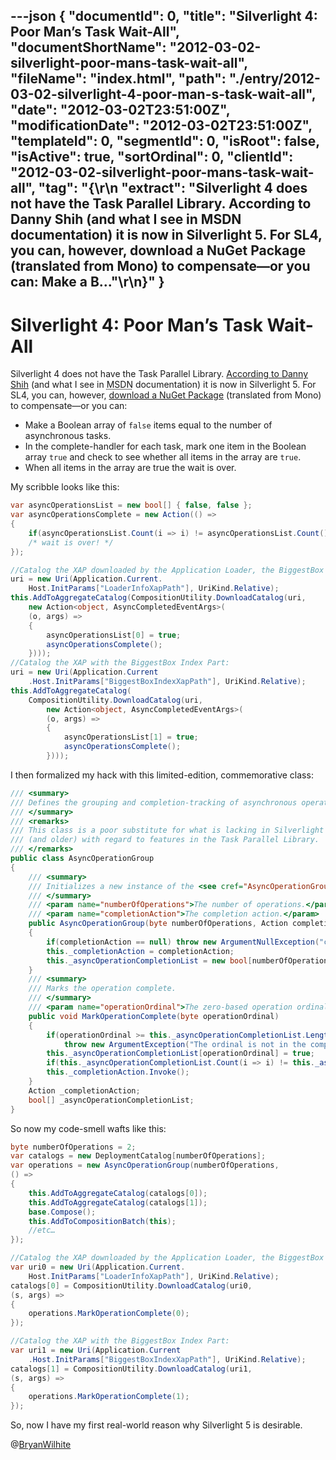 ---json
{
  "documentId": 0,
  "title": "Silverlight 4: Poor Man’s Task Wait-All",
  "documentShortName": "2012-03-02-silverlight-poor-mans-task-wait-all",
  "fileName": "index.html",
  "path": "./entry/2012-03-02-silverlight-4-poor-man-s-task-wait-all",
  "date": "2012-03-02T23:51:00Z",
  "modificationDate": "2012-03-02T23:51:00Z",
  "templateId": 0,
  "segmentId": 0,
  "isRoot": false,
  "isActive": true,
  "sortOrdinal": 0,
  "clientId": "2012-03-02-silverlight-poor-mans-task-wait-all",
  "tag": "{\r\n  \"extract\": \"Silverlight 4 does not have the Task Parallel Library. According to Danny Shih (and what I see in MSDN documentation) it is now in Silverlight 5. For SL4, you can, however, download a NuGet Package (translated from Mono) to compensate—or you can: Make a B...\"\r\n}"
}
---

# Silverlight 4: Poor Man’s Task Wait-All

Silverlight 4 does not have the Task Parallel Library. [According to Danny Shih](http://blogs.msdn.com/b/pfxteam/archive/2011/09/01/10204554.aspx) (and what I see in <acronym title="Microsoft Developer Network">MSDN</acronym> documentation) it is now in Silverlight 5. For SL4, you can, however, [download a NuGet Package](http://nuget.org/packages/System.Threading.Tasks) (translated from Mono) to compensate—or you can:

* Make a Boolean array of `false` items equal to the number of asynchronous tasks.
* In the complete-handler for each task, mark one item in the Boolean array `true` and check to see whether all items in the array are `true`.
* When all items in the array are true the wait is over.

My scribble looks like this:

```c#
var asyncOperationsList = new bool[] { false, false };
var asyncOperationsComplete = new Action(() =>
{
    if(asyncOperationsList.Count(i => i) != asyncOperationsList.Count()) return;
    /* wait is over! */
});

//Catalog the XAP downloaded by the Application Loader, the BiggestBox Index:
uri = new Uri(Application.Current.
    Host.InitParams["LoaderInfoXapPath"], UriKind.Relative);
this.AddToAggregateCatalog(CompositionUtility.DownloadCatalog(uri,
    new Action<object, AsyncCompletedEventArgs>(
    (o, args) =>
    {
        asyncOperationsList[0] = true;
        asyncOperationsComplete();
    })));
//Catalog the XAP with the BiggestBox Index Part:
uri = new Uri(Application.Current
    .Host.InitParams["BiggestBoxIndexXapPath"], UriKind.Relative);
this.AddToAggregateCatalog(
    CompositionUtility.DownloadCatalog(uri,
        new Action<object, AsyncCompletedEventArgs>(
        (o, args) =>
        {
            asyncOperationsList[1] = true;
            asyncOperationsComplete();
        })));
```

I then formalized my hack with this limited-edition, commemorative class:

```c#
/// <summary>
/// Defines the grouping and completion-tracking of asynchronous operations.
/// </summary>
/// <remarks>
/// This class is a poor substitute for what is lacking in Silverlight 4
/// (and older) with regard to features in the Task Parallel Library.
/// </remarks>
public class AsyncOperationGroup
{
    /// <summary>
    /// Initializes a new instance of the <see cref="AsyncOperationGroup"/> class.
    /// </summary>
    /// <param name="numberOfOperations">The number of operations.</param>
    /// <param name="completionAction">The completion action.</param>
    public AsyncOperationGroup(byte numberOfOperations, Action completionAction)
    {
        if(completionAction == null) throw new ArgumentNullException("completionAction", "The completion action is null.");
        this._completionAction = completionAction;
        this._asyncOperationCompletionList = new bool[numberOfOperations];
    }
    /// <summary>
    /// Marks the operation complete.
    /// </summary>
    /// <param name="operationOrdinal">The zero-based operation ordinal.</param>
    public void MarkOperationComplete(byte operationOrdinal)
    {
        if(operationOrdinal >= this._asyncOperationCompletionList.Length)
            throw new ArgumentException("The ordinal is not in the completion list.", "operationOrdinal");
        this._asyncOperationCompletionList[operationOrdinal] = true;
        if(this._asyncOperationCompletionList.Count(i => i) != this._asyncOperationCompletionList.Count()) return;
        this._completionAction.Invoke();
    }
    Action _completionAction;
    bool[] _asyncOperationCompletionList;
}
```

So now my code-smell wafts like this:

```c#
byte numberOfOperations = 2;
var catalogs = new DeploymentCatalog[numberOfOperations];
var operations = new AsyncOperationGroup(numberOfOperations,
() =>
{
    this.AddToAggregateCatalog(catalogs[0]);
    this.AddToAggregateCatalog(catalogs[1]);
    base.Compose();
    this.AddToCompositionBatch(this);
    //etc…
});

//Catalog the XAP downloaded by the Application Loader, the BiggestBox Index:
var uri0 = new Uri(Application.Current.
    Host.InitParams["LoaderInfoXapPath"], UriKind.Relative);
catalogs[0] = CompositionUtility.DownloadCatalog(uri0,
(s, args) =>
{
    operations.MarkOperationComplete(0);
});

//Catalog the XAP with the BiggestBox Index Part:
var uri1 = new Uri(Application.Current
    .Host.InitParams["BiggestBoxIndexXapPath"], UriKind.Relative);
catalogs[1] = CompositionUtility.DownloadCatalog(uri1,
(s, args) =>
{
    operations.MarkOperationComplete(1);
});
```

So, now I have my first real-world reason why Silverlight 5 is desirable.

@[BryanWilhite](https://twitter.com/BryanWilhite)
